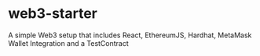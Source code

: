 # web3-starter
A simple Web3 setup that includes React, EthereumJS, Hardhat, MetaMask Wallet Integration and a TestContract
